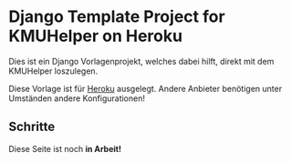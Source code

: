 # Django Template Project for KMUHelper on Heroku

Dies ist ein Django Vorlagenprojekt, welches dabei hilft, direkt mit dem KMUHelper loszulegen. 

Diese Vorlage ist für [Heroku](https://heroku.com) ausgelegt. Andere Anbieter benötigen unter Umständen andere Konfigurationen!

## Schritte

Diese Seite ist noch **in Arbeit!**
